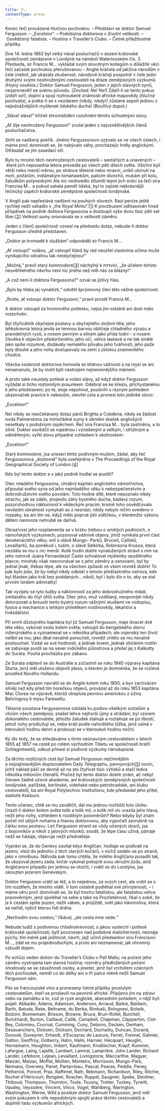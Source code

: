 ```yaml
---
title: I\.
contentType: prose
---
```


Konec řeči provázené hlučnou pochvalou. – Představí se doktor Samuel Fergusson. – „Excelsior“. – Podobizna doktorova v životní velikosti. – Osvědčený fatalista. – Hostina v Traveller’s Clubu. – Četné příležitostné přípitky.

Dne 14. ledna 1862 byl velký nával posluchačů v sezení královské společnosti zeměpisné v Londýně na náměstí Waterlooském čís. 3. Předseda, sir Francis M… vykládal svým slovutným kollegům o důležité věci řečí začasté pochvalou přerušovanou – Anglie kráčela od jakživa národům v čele (neboť, jak ukázala zkušenost, národové kráčejí pospolně v čele jedni druhým) svými neohroženými cestovateli na dráze zeměpisných výzkumů. _(Hojný souhlas.)_ Doktor Samuel Fergusson, jeden z jejích slavných synů, nezpronevěří se svému původu. _(Zevšad: Ne! Ne!)_ Zdaří-li se tento pokus _(zdaří se!)_, doplní a spojí roztroušené známosti africké mapovědy _(hlučná pochvala)_, a potká-li se s nezdarem _(nikdy, nikdy!)_ zůstane aspoň jednou z nejodvážnějších myšlenek lidského ducha! _(Bouřlivý dupot.)_

„Sláva! sláva!“ křičeli shromáždění rozohnění těmito úchvatnými slovy.

„Ať žije neohrožený Fergusson!“ zvolal jeden z nejvznětlivějších členů posluchačstva.

Strhl se nadšený pokřik. Jméno Fergussonovo ozývalo se ve všech ústech, i máme proč domnívati se, že nabývalo váhy, procházejíc hrdly anglickými. Otřásalať se jím zasedací síň.

Bylo tu mnoho těch neohrožených cestovatelů – sestárlých a unavených – které jich neposedná letora provedla po všech pěti dílech světa. Všichni byli větší nebo menší měrou, po stránce tělesné nebo mravní, unikli utonutí na moři, požárům, indiánským tomahawkům, palicím divochů, mukám při kolu, žaludkům polyneským! Ale nic nedovedlo ztlumiti tepot jich srdcí za řeči sira Francisa M… a pokud sahala paměť lidská, byl to zajisté nejkrásnější řečnický úspěch královské zeměpisné společnosti londýnské.

V Anglii pak nepřestává nadšení na pouhých slovech. Razí peníze ještě rychleji nežli vahadlo v „the Royal Mintu“.[\[1\]](./resources/undefined) K povzbuzení odhlasován hned příspěvek na podnik doktora Fergussona a dostoupil výše dvou tisíc pěti set liber.[\[2\]](./resources/undefined) Velikost sumy srovnávala se s velikostí záměru.

Jeden z členů společnosti vznesl na předsedu dotaz, nebude-li doktor Fergusson úředně představen.

„Doktor je hromadě k službám“ odpověděl sir Francis M…

„Ať vstoupí!“ voláno, „ať vstoupí! Kdož by rád neuzřel vlastníma očima muže vynikajícího odvahou tak neobyčejnou!“

„Možná,“ pravil starý kommodore[\[3\]](./resources/undefined) náchylný k mrtvici, „že účelem tohoto neuvěřitelného návrhu není nic jiného než míti nás za blázny!“

„A což není-li doktora Fergussona?“ ozval se jízlivý hlas.

„Bylo by třeba jej vynalézti,“ odvětil šprýmovný člen této vážné společnosti.

„Rcete, ať vstoupí doktor Fergusson,“ pravil prostě Francis M…

A doktor vstoupil za hromového potlesku, nejsa jím ostatně ani dost málo rozechvěn.

Byl čtyřicátník obyčejné postavy a obyčejného složení těla; jeho lehkokrevná letora jevila se temnou barvou obličeje chladného výrazu a pravidelných rysů, s nosem pevným a silným jako přída lodní – s nosem člověka k objevům předurčeného; jeho oči, velice laskavé a ne tak smělé jako spíše rozumné, dodávaly nemalého půvabu jeho tvářnosti; jeho paže byly dlouhé a jeho nohy dostupovaly na zemi s jistotou znamenitého chodce.

Všecka osobnost doktorova honosila se klidnou vážností a na mysl se ani nenamanulo, že by mohl býti nástrojem nejnevinnějšího mámení.

A proto také neustaly potlesk a volání slávy, až když doktor Fergusson vyžádal si ticho roztomilým posunkem. Odebral se ke křeslu, přichystanému k jeho představení; po té, stoje nepohnut, pozdvihl s rázným pohledem ukazováček pravice k nebesům, otevřel ústa a pronesl toto jedinké slovo:

„Excelsior!“

Ne! nikdy se neočekávaný dotaz pánů Brighta a Cobdena, nikdy se žádost lorda Palmerstona za mimořádné sumy k obmění skalisk anglických nesetkaly s podobným úspěchem. Řeč sira Francisa M… byla zastíněna, a to silně. Doktor osvědčil se najednou i vznešeným a velkým, i střízlivým a odměřeným; vyřkl slovo případné vzhledem k okolnostem:

„Excelsior!“

Starý kommodore, jsa unesen tímto podivným mužem, žádal, aby řeč Fergussonova „doslovně“ byla uveřejněna v The Proceedings of the Royal Geographical Society of London.[\[4\]](./resources/undefined)

Kdo byl tento doktor a v jaký podnik hodlal se pustiti?

Otec mladého Fergussona, chrabrý kapitán anglického námořnictva, připoutal svého syna od jeho nejmladšího věku k nebezpečenstvím a dobrodružstvím svého povolání. Toto hodné dítě, které nepoznalo nikdy strachu, jak se zdálo, projevilo záhy bystrého ducha, bádavý rozum, pozoruhodnou náklonnost k vědeckým pracím; kromě toho osvědčovalo nevšední obratnost vymykati se z nesnází; nikdy nebylo ničím uvedeno v rozpaky, ba ani tím ne, když mělo poprvé jísti vidličkou, v kterémžto výkonu dětem namnoze nehrubě se dařívá.

Obrazivost jeho rozplamenila se v brzku četbou o smělých podnicích, o námořských výzkumech; pozoroval vášnivě objevy, jimiž vynikala první část devatenáctého věku; snil o slávě Mungo- Parků, Bruceů, Caliliéů, Levaillantů, ba poněkud i, tuším, o slávě Selkirka, Robinsona Krusoa, která nezdála se mu o nic menší. Kolik hodin dobře vynaložených strávil s ním na jeho ostrově Juana Fernandeza! Často schvaloval myšlenky opuštěného plavce; mnohdy však nesrovnával se s jeho záměry a osnovami, byl by jednal jinak, třebas lépe, ale na všechen způsob ve všem rovněž dobře! To pak bylo jisto, že by nebyl nikdy odešel s tohoto přešťastného ostrova, kde byl šťasten jako král bez poddaných… nikoli, byť i bylo šlo o to, aby se stal prvním lordem admirality!

Tak vyvíjely se tyto tužby a náklonnosti za jeho dobrodružného mládí, zmítaného do čtyř úhlů světa. Otec jeho, muž vzdělaný, neopomíjel nikdy dotvrzovati a brousiti tento bystrý rozum vážnými studiemi ve vodopisu, fysice a mechanice s lehkým přímětkem rostlinovědy, lékařství a hvězdářství.

Při smrti důstojného kapitána byl již Samuel Fergusson, maje dvacet dvě léta věku, vykonal cestu kolem světa; vstoupil do bengalského sboru inženýrského a vyznamenal se v několika případech; ale vojenský ten život nelíbil se mu; jako dbal nevalně poroučeti, rovněž chtělo se mu nevalně poslouchati. Vzdal se své hodnosti, a jednak lovem, jednak sbíráním rostlin se zabývaje pustil se na sever indického půlostrova a přešel jej z Kalkutty do Surata. Pouhá procházka pro zábavu.

Ze Surata odplavil se do Austrálie a zúčastnil se roku 1845 výpravy kapitána Sturta, jenž měl uloženo objeviti pleso, o kterém je domněnka, že se rozlévá prostřed Nového Hollandu.

Samuel Fergusson navrátil se do Anglie kolem roku 1850, a byv zachvácen silněji než kdy před tím horečkou objevů, provázel až do roku 1853 kapitána Mac Clurea na výpravě, kteráž obeplula pevninu americkou z úžiny Behringovy k mysu Farewellu.

Tělesná soustava Fergussonova odolala ku podivu všelikým svízelům a vlivům všech zeměpisů; snášel lehce nejhorší újmy a strádání; byl vzorem dokonalého cestovatele, jehožto žaludek stahuje a roztahuje se po libosti, jehož nohy prodlužují se, nebo krátí podle nahodilého lůžka, jenž usíná v kteroukoli hodinu denní a probouzí se v kteroukoli hodinu noční.

Ký div tedy, že se shledáváme s tímto neúnavným cestovatelem v letech 1855 až 1857 na cestě po celém východním Tibetu ve společnosti bratří Schlagintweitů, odkud přinesl si podivné výzkumy národopisné.

Za těchto rozličných cest byl Samuel Fergusson nejčinnějším a nejzajímavějším dopisovatelem Daily Telegraphu, pennyových[\[5\]](./resources/undefined) novin, jichž náklad páčí se denně až na sto čtyřicet tisíc výtisků a stačí ledva několika milionům čtenářů. Pročež byl tento doktor dobře znám, ač nebyl členem žádné učené akademie, ani královských zeměpisných společností londýnské, pařížské, berlínské, vídeňské nebo petrohradské, ani klubu cestovatelů, ba ani Royal Polytechnic Institutionu, kde předsedal jeho přítel, statistik Kokburn.

Tento učenec, chtě se mu zavděčit, dal mu jednou rozřešiti tuto úlohu: Urazil-li doktor kolem světa tolik a tolik mil, o kolik mil víc urazila jeho hlava, nežli jeho nohy, vzhledem k rozdílným poloměrům? Nebo kdyby byl znám počet mil ušlých nohama a hlavou doktorovou, aby vypočetl zevrubně na čárku svou postavu. Leč Fergusson stranil se vždy učených sborů, jsa z bojovníkův a nikoli z jalových mluvků; soudil, že lépe času užívá, pátraje nežli se hádaje, objevuje nežli přednášeje.

Vypráví se, že do Genévy zavítal kdys Angličan, hodlaje se podívati na jezero; vlezl do jednoho z těch starých kočárů, v nichž sedalo se po straně, jako v omnibusu. Náhoda pak tomu chtěla, že milého Angličana posadili tak, že ukazoval jezeru záda; kočár vykonal pokojně svou okružní jízdu, aniž Angličanovi připadlo jen jednou se otočiti, i vrátil se do Londýna, jsa okouzlen jezerem Genévským.

Doktor Fergusson vrátil se též, a to nejednou, za svých cest, ale vrátil se s tím rozdílem, že mnoho viděl. V tom ostatně podléhal své přirozenosti, – i máme věru proč domnívati se, že byl trochu fatalistou, ale fatalistou velice pravověrným, jenž spoléhal na sebe a také na Prozřetelnost; říkal o sobě, že je k cestám spíše puzen, nežli váben, a projíždě, svět jako lokomotiva, která se neřídí, nýbrž kterou řídí dráha.

„Nechodím svou cestou,“ říkával, „ale cesta mne vede.“

Nebude tudíž s podivenou chladnokrevnost, s jakou vyslechl i potlesk královské společnosti; bylť povznesen nad podobné malichernosti, neznaje pýchy, tím méně pak ješitnost; návrh, jejž učinil předsedovi siru Francisovi M…, zdál se mu prajednoduchým, a proto ani neznamenal, jak ohromný vzbudil dojem.

Po schůzi veden doktor do Traveller’s Clubu v Pall Mallu; na počest jeho záměru vystrojena tam slavná hostina; rozměry předložených pečení shodovaly se se závažností osoby, a jeseter, jenž byl vrcholem vzácných těch pochoutek, neměl co do délky ani o tři palce méně nežli Samuel Fergusson sám.

Pilo se francouzské víno a proneseny četné přípitky proslulým cestovatelům, kteří se proslavili na pevnině africké. Připíjeno jim na zdraví nebo na památku a to, což je ryze anglické, abecedním pořadem, v nějž byli pojati: Abbadie, Adams, Adamson, Anderson, Arnaud, Baikie, Baldwin, Barth, Batuda, Beke, Beltrame, du Berba, Bimbaši, Bolognesi, Bolwik, Bolzoni, Bonnemain, Brisson, Browne, Bruce, Brun-Rollet, Burchell, Burckhardt, Burton, Caillaud, Caillé, Campbell, Chapman, Clapperton, Clot-Bey, Colomieu, Courval, Cumming, Cuny, Debono, Decken, Denham, Desavanchers, Dicksen, Dickson, Dochard, Duchaillu, Duncan, Durand, Duroulé, Duveyrier, Erhardt, d‘Escayrac de Lauture, Ferret, Fresnel, Galinier, Galton, Geoffroy, Golberry, Hahn, Halm, Harnier, Hecquart, Heuglin, Hornemann, Houghton, Imbert, Kaufmann, Knoblecher, Krapf, Kummer, Lafargue, Laing, Lajaille, Lambert, Lamiral, Lamprière, John Lander, Richard Lander, Lefebore, Lejean, Levaillant, Livingstone, Maccarthie, Magyar, Maizan, Malzac, Moffat, Mollien, Monteiro, Morrisson, Mungo-Park, Neimans, Overwey, Panet, Partarrieau, Pascal, Pearse, Peddie, Peney, Petherick, Poncet, Prax, Raffenel, Rath, Rebmann, Richardson, Riley, Ritchie, Rochet d‘Héricourt, Rongäwi, Roscher, Ruppel, Saugnier, Speke, Steidner, Thiboud, Thompson, Thornton, Toole, Tousny, Trotter, Tuckey, Tyrwitt, Vaudey, Veyssière, Vincent, Vinco, Vogel, Wahlberg, Warington, Washington, Werne, Wild a posléze doktor Samuel Fergusson, jenž měl svým pokusem k víře nepodobným spojiti práce těchto cestovatelů a doplniti řadu výzkumův afrických.
